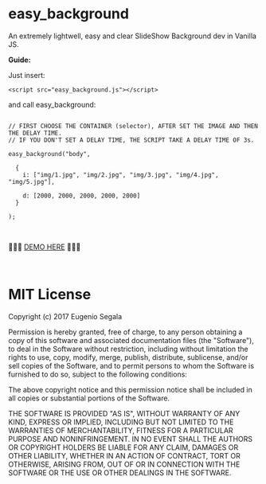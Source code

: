 # easy_background

An extremely lightwell, easy and clear SlideShow Background dev in Vanilla JS.

<strong>Guide:</strong>

Just insert:

```
<script src="easy_background.js"></script>
```

and call easy_background:

```

// FIRST CHOOSE THE CONTAINER (selector), AFTER SET THE IMAGE AND THEN THE DELAY TIME.
// IF YOU DON'T SET A DELAY TIME, THE SCRIPT TAKE A DELAY TIME OF 3s.

easy_background("body",

  {
	i: ["img/1.jpg", "img/2.jpg", "img/3.jpg", "img/4.jpg", "img/5.jpg"],

	d: [2000, 2000, 2000, 2000, 2000]
  }

);
```
<br>

<p>💾💾💾 <a href="http://www.testersite.it/github/easy_background/v3/">DEMO HERE</a> 💾💾💾</p>

<br>

# MIT License

Copyright (c) 2017 Eugenio Segala

Permission is hereby granted, free of charge, to any person obtaining a copy
of this software and associated documentation files (the "Software"), to deal
in the Software without restriction, including without limitation the rights
to use, copy, modify, merge, publish, distribute, sublicense, and/or sell
copies of the Software, and to permit persons to whom the Software is
furnished to do so, subject to the following conditions:

The above copyright notice and this permission notice shall be included in all
copies or substantial portions of the Software.

THE SOFTWARE IS PROVIDED "AS IS", WITHOUT WARRANTY OF ANY KIND, EXPRESS OR
IMPLIED, INCLUDING BUT NOT LIMITED TO THE WARRANTIES OF MERCHANTABILITY,
FITNESS FOR A PARTICULAR PURPOSE AND NONINFRINGEMENT. IN NO EVENT SHALL THE
AUTHORS OR COPYRIGHT HOLDERS BE LIABLE FOR ANY CLAIM, DAMAGES OR OTHER
LIABILITY, WHETHER IN AN ACTION OF CONTRACT, TORT OR OTHERWISE, ARISING FROM,
OUT OF OR IN CONNECTION WITH THE SOFTWARE OR THE USE OR OTHER DEALINGS IN THE
SOFTWARE.
